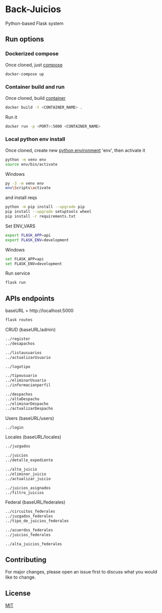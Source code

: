 # Back-Juicios

Python-based Flask system

## Run options

### Dockerized compose

Once cloned, just [compose](https://docs.docker.com/compose/)

```bash
docker-compose up
```

### Container build and run

Once cloned, build [container](https://www.docker.com/resources/what-container)

```bash
docker build -t <CONTAINER_NAME> .
```

Run it

```bash
docker run -p <PORT>:5000 <CONTAINER_NAME>
```

### Local python env install

Once cloned, create new [python environment](https://docs.python.org/3/tutorial/venv.html) 'env', then activate it

```bash
python -m venv env
source env/bin/activate
```

Windows

```bash
py -3 -m venv env
env\Scripts\activate
```

and install reqs

```bash
python -m pip install --upgrade pip
pip install --upgrade setuptools wheel
pip install -r requirements.txt
```

Set ENV_VARS

```bash
export FLASK_APP=api
export FLASK_ENV=development
```

Windows

```bash
set FLASK_APP=api
set FLASK_ENV=development
```

Run service

```bash
flask run
```

## APIs endpoints
baseURL = http://localhost:5000

```bash
flask routes
```

CRUD (baseURL/admin)

```bash
../register
../desapachos

../listausuarios
../actualizarUsuario

../logotipo

../tipousuario
../eliminarUsuario
../informacionperfil

../despachos
../altaDespacho
../eliminarDespacho
../actualizarDespacho
```

Users (baseURL/users)

```bash
../login
```

Locales (baseURL/locales)

```bash
../juzgados

../juicios
../detalle_expediente

../alta_juicio
../eliminar_juicio
../actualizar_juicio

../juicios_asignados
../filtro_juicios
```

Federal (baseURL/federales)

```bash
../circuitos_federales
../juzgados_federales
../tipo_de_juicios_federales

../acuerdos_federales
../juicios_federales

../alta_juicios_federales
```

## Contributing

For major changes, please open an issue first to discuss what you would like to change.

## License
[MIT](https://choosealicense.com/licenses/mit/)